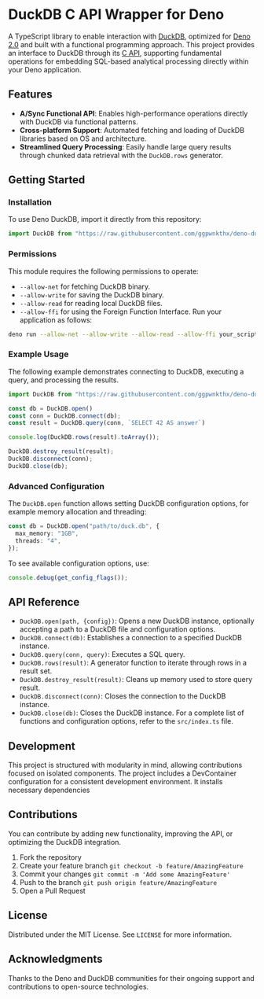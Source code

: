 # DuckDB C API Wrapper for Deno
A TypeScript library to enable interaction with [DuckDB](https://duckdb.org/), optimized for [Deno 2.0](https://deno.com/) and built with a functional programming approach. This project provides an interface to DuckDB through its [C API](https://duckdb.org/docs/api/c/overview), supporting fundamental operations for embedding SQL-based analytical processing directly within your Deno application.

## Features
- **A/Sync Functional API**: Enables high-performance operations directly with DuckDB via functional patterns.
- **Cross-platform Support**: Automated fetching and loading of DuckDB libraries based on OS and architecture.
- **Streamlined Query Processing**: Easily handle large query results through chunked data retrieval with the `DuckDB.rows` generator.

## Getting Started

### Installation
To use Deno DuckDB, import it directly from this repository:
```typescript
import DuckDB from "https://raw.githubusercontent.com/ggpwnkthx/deno-duckdb/main/mod.ts";
```

### Permissions
This module requires the following permissions to operate:
- `--allow-net` for fetching DuckDB binary.
- `--allow-write` for saving the DuckDB binary.
- `--allow-read` for reading local DuckDB files.
- `--allow-ffi` for using the Foreign Function Interface.
Run your application as follows:
```bash
deno run --allow-net --allow-write --allow-read --allow-ffi your_script.ts
```

### Example Usage
The following example demonstrates connecting to DuckDB, executing a query, and processing the results.
```typescript
import DuckDB from "https://raw.githubusercontent.com/ggpwnkthx/deno-duckdb/main/mod.ts";

const db = DuckDB.open()
const conn = DuckDB.connect(db);
const result = DuckDB.query(conn, `SELECT 42 AS answer`)

console.log(DuckDB.rows(result).toArray());

DuckDB.destroy_result(result);
DuckDB.disconnect(conn);
DuckDB.close(db);
```

### Advanced Configuration
The `DuckDB.open` function allows setting DuckDB configuration options, for example memory allocation and threading:
```typescript
const db = DuckDB.open("path/to/duck.db", {
  max_memory: "1GB",
  threads: "4",
});
```
To see available configuration options, use:
```typescript
console.debug(get_config_flags());
```

## API Reference
- `DuckDB.open(path, {config})`: Opens a new DuckDB instance, optionally accepting a path to a DuckDB file and configuration options.
- `DuckDB.connect(db)`: Establishes a connection to a specified DuckDB instance.
- `DuckDB.query(conn, query)`: Executes a SQL query.
- `DuckDB.rows(result)`: A generator function to iterate through rows in a result set.
- `DuckDB.destroy_result(result)`: Cleans up memory used to store query result.
- `DuckDB.disconnect(conn)`: Closes the connection to the DuckDB instance.
- `DuckDB.close(db)`: Closes the DuckDB instance.
For a complete list of functions and configuration options, refer to the `src/index.ts` file.

## Development
This project is structured with modularity in mind, allowing contributions focused on isolated components. The project includes a DevContainer configuration for a consistent development environment. It installs necessary dependencies

## Contributions
You can contribute by adding new functionality, improving the API, or optimizing the DuckDB integration.
1. Fork the repository
2. Create your feature branch `git checkout -b feature/AmazingFeature`
3. Commit your changes `git commit -m 'Add some AmazingFeature'`
4. Push to the branch `git push origin feature/AmazingFeature`
5. Open a Pull Request

## License
Distributed under the MIT License. See `LICENSE` for more information.

## Acknowledgments
Thanks to the Deno and DuckDB communities for their ongoing support and contributions to open-source technologies.
